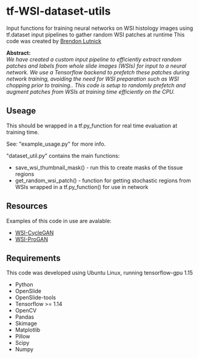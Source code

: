 # tf-WSI-dataset-utils
Input functions for training neural networks on WSI histology images using tf.dataset input pipelines to gather random WSI patches at runtime
This code was created by [Brendon Lutnick](https://github.com/brendonlutnick)

**Abstract:**<br>
*We have created a custom input pipeline to efficiently extract random patches and labels from whole slide images (WSIs) for input to a neural network. We use a Tensorflow backend to prefetch these patches during network training, avoiding the need for WSI preparation such as WSI chopping prior to training.. This code is setup to randomly prefetch and augment patches from WSIs at training time efficiently on the CPU.*

## Useage

This should be wrapped in a tf.py_function for real time evaluation at training time.

See: "example_usage.py" for more info.

"dataset_util.py" contains the main functions:
* save_wsi_thumbnail_mask()   - run this to create masks of the tissue regions
* get_random_wsi_patch()      - function for getting stochastic regions from WSIs
                                wrapped in a tf.py_function() for use in network


## Resources

Examples of this code in use are avalable:
* [WSI-CycleGAN](https://github.com/SarderLab/WSI-cycleGAN)
* [WSI-ProGAN](https://github.com/SarderLab/WSI-ProGAN)

## Requirements

This code was developed using Ubuntu Linux, running tensorflow-gpu 1.15

* Python
* OpenSlide
* OpenSlide-tools
* Tensorflow >= 1.14
* OpenCV
* Pandas
* Skimage
* Matplotlib
* Pillow
* Scipy
* Numpy
